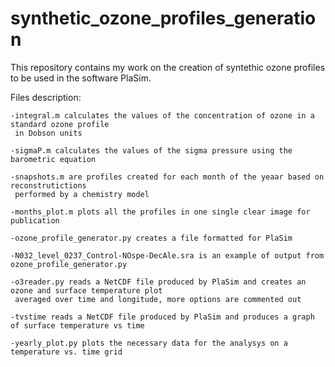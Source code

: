 # synthetic_ozone_profiles_generation
This repository contains my work on the creation of syntethic ozone profiles to be used in the software PlaSim. 


Files description:

	-integral.m calculates the values of the concentration of ozone in a standard ozone profile 
     in Dobson units
 
	-sigmaP.m calculates the values of the sigma pressure using the barometric equation
 
	-snapshots.m are profiles created for each month of the yeaar based on reconstrutictions 
     performed by a chemistry model

	-months_plot.m plots all the profiles in one single clear image for publication
 
	-ozone_profile_generator.py creates a file formatted for PlaSim
 
	-N032_level_0237_Control-NOspe-DecAle.sra is an example of output from ozone_profile_generator.py

 	-o3reader.py reads a NetCDF file produced by PlaSim and creates an ozone and surface temperature plot
     averaged over time and longitude, more options are commented out

  	-tvstime reads a NetCDF file produced by PlaSim and produces a graph of surface temperature vs time

	-yearly_plot.py plots the necessary data for the analysys on a temperature vs. time grid

 
